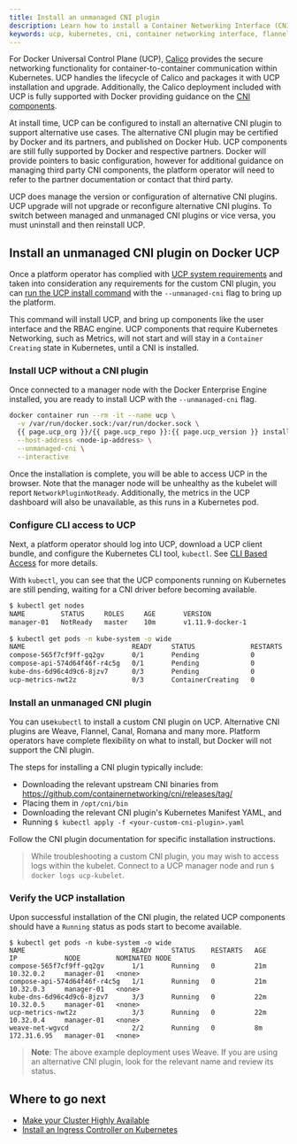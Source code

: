 ```yaml
---
title: Install an unmanaged CNI plugin
description: Learn how to install a Container Networking Interface (CNI) plugin on Docker Universal Control Plane.
keywords: ucp, kubernetes, cni, container networking interface, flannel, weave, calico
---
```


For Docker Universal Control Plane (UCP), [Calico](https://docs.projectcalico.org/v3.7/introduction/) 
provides the secure networking functionality for container-to-container communication within
Kubernetes. UCP handles the lifecycle of Calico and packages it with UCP
installation and upgrade. Additionally, the Calico deployment included with
UCP is fully supported with Docker providing guidance on the 
[CNI components](https://github.com/projectcalico/cni-plugin).

At install time, UCP can be configured to install an alternative CNI plugin 
to support alternative use cases. The alternative CNI plugin may be certified by 
Docker and its partners, and published on Docker Hub. UCP components are still 
fully supported by Docker and respective partners. Docker will provide
pointers to basic configuration, however for additional guidance on managing third party 
CNI components, the platform operator will need to refer to the partner documentation 
or contact that third party.

UCP does manage the version or configuration of alternative CNI plugins. UCP
upgrade will not upgrade or reconfigure alternative CNI plugins. To switch
between managed and unmanaged CNI plugins or vice versa, you must uninstall and
then reinstall UCP.

## Install an unmanaged CNI plugin on Docker UCP

Once a platform operator has complied with [UCP system
requirements](/ee/ucp/admin/install/system-requirements/) and
taken into consideration any requirements for the custom CNI plugin, you can 
[run the UCP install command](/reference/ucp/3.1/cli/install/) with the `--unmanaged-cni` flag
to bring up the platform.

This command will install UCP, and bring up components
like the user interface and the RBAC engine. UCP components that
require Kubernetes Networking, such as Metrics, will not start and will stay in
a `Container Creating` state in Kubernetes, until a CNI is installed. 

### Install UCP without a CNI plugin

Once connected to a manager node with the Docker Enterprise Engine installed, 
you are ready to install UCP with the `--unmanaged-cni` flag.

```bash
docker container run --rm -it --name ucp \
  -v /var/run/docker.sock:/var/run/docker.sock \
  {{ page.ucp_org }}/{{ page.ucp_repo }}:{{ page.ucp_version }} install \
  --host-address <node-ip-address> \
  --unmanaged-cni \
  --interactive
```

Once the installation is complete, you will be able to access UCP in the browser. 
Note that the manager node will be unhealthy as the kubelet will 
report `NetworkPluginNotReady`. Additionally, the metrics in the UCP dashboard
will also be unavailable, as this runs in a Kubernetes pod.

### Configure CLI access to UCP

Next, a platform operator should log into UCP, download a UCP client bundle, and
configure the Kubernetes CLI tool, `kubectl`. See [CLI Based
Access](/ee/ucp/user-access/cli/#download-client-certificates) for more details.
   
With `kubectl`, you can see that the UCP components running on
Kubernetes are still pending, waiting for a CNI driver before becoming
available. 

```bash
$ kubectl get nodes
NAME         STATUS     ROLES     AGE       VERSION
manager-01   NotReady   master    10m       v1.11.9-docker-1
  
$ kubectl get pods -n kube-system -o wide
NAME                           READY     STATUS              RESTARTS   AGE       IP        NODE         NOMINATED NODE
compose-565f7cf9ff-gq2gv       0/1       Pending             0          10m       <none>    <none>       <none>
compose-api-574d64f46f-r4c5g   0/1       Pending             0          10m       <none>    <none>       <none>
kube-dns-6d96c4d9c6-8jzv7      0/3       Pending             0          10m       <none>    <none>       <none>
ucp-metrics-nwt2z              0/3       ContainerCreating   0          10m       <none>    manager-01   <none>
```

### Install an unmanaged CNI plugin

You can use`kubectl` to install a custom CNI plugin on UCP. 
Alternative CNI plugins are Weave, Flannel, Canal, Romana and many more. 
Platform operators have complete flexibility on what to install, but Docker 
will not support the CNI plugin.

The steps for installing a CNI plugin typically include: 
- Downloading the relevant upstream CNI binaries from
https://github.com/containernetworking/cni/releases/tag/
- Placing them in `/opt/cni/bin`
- Downloading the relevant CNI plugin's Kubernetes Manifest YAML, and 
- Running `$ kubectl apply -f <your-custom-cni-plugin>.yaml`
   
Follow the CNI plugin documentation for specific installation 
instructions.

> While troubleshooting a custom CNI plugin, you may wish to access logs
> within the kubelet. Connect to a UCP manager node and run
> `$ docker logs ucp-kubelet`.

### Verify the UCP installation

Upon successful installation of the CNI plugin, the related UCP components should have
a `Running` status as pods start to become available.

```
$ kubectl get pods -n kube-system -o wide
NAME                           READY     STATUS    RESTARTS   AGE       IP            NODE         NOMINATED NODE
compose-565f7cf9ff-gq2gv       1/1       Running   0          21m       10.32.0.2     manager-01   <none>
compose-api-574d64f46f-r4c5g   1/1       Running   0          21m       10.32.0.3     manager-01   <none>
kube-dns-6d96c4d9c6-8jzv7      3/3       Running   0          22m       10.32.0.5     manager-01   <none>
ucp-metrics-nwt2z              3/3       Running   0          22m       10.32.0.4     manager-01   <none>
weave-net-wgvcd                2/2       Running   0          8m        172.31.6.95   manager-01   <none>
```

> **Note**: The above example deployment uses Weave. If you are using an alternative 
> CNI plugin, look for the relevant name and review its status.

## Where to go next

- [Make your Cluster Highly Available](https://docs.docker.com/ee/ucp/admin/install/#step-6-join-manager-nodes)
- [Install an Ingress Controller on Kubernetes](ee/ucp/kubernetes/layer-7-routing/)
